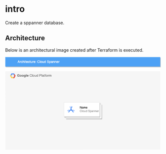 # intro
Create a sppanner database.

## Architecture
Below is an architectural image created after Terraform is executed.

![alt text](./images/39_spanner.drawio.png)
